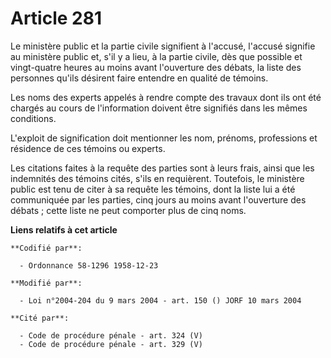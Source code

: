 # Article 281

Le ministère public et la partie civile signifient à l'accusé, l'accusé signifie au ministère public et, s'il y a lieu, à la
partie civile, dès que possible et vingt-quatre heures au moins avant l'ouverture des débats, la liste des personnes qu'ils
désirent faire entendre en qualité de témoins.

Les noms des experts appelés à rendre compte des travaux dont ils ont été chargés au cours de l'information doivent être
signifiés dans les mêmes conditions.

L'exploit de signification doit mentionner les nom, prénoms, professions et résidence de ces témoins ou experts.

Les citations faites à la requête des parties sont à leurs frais, ainsi que les indemnités des témoins cités, s'ils en
requièrent. Toutefois, le ministère public est tenu de citer à sa requête les témoins, dont la liste lui a été communiquée
par les parties, cinq jours au moins avant l'ouverture des débats ; cette liste ne peut comporter plus de cinq noms.

**Liens relatifs à cet article**

	**Codifié par**:

	  - Ordonnance 58-1296 1958-12-23

	**Modifié par**:

	  - Loi n°2004-204 du 9 mars 2004 - art. 150 () JORF 10 mars 2004

	**Cité par**:

	  - Code de procédure pénale - art. 324 (V)
	  - Code de procédure pénale - art. 329 (V)
